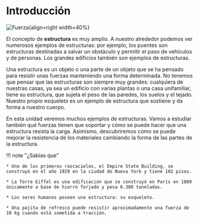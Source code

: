 # Introducción

![Fuerza](../media/puente.jpg){align=right width=40%}

El concepto de **estructura** es muy amplio. A nuestro alrededor podemos ver numerosos ejemplos de estructuras: por ejemplo, los puentes son estructuras destinadas a salvar un obstáculo y permitir el paso de vehículos y de personas. Los grandes edificios también son ejemplos de estructuras.

Una estructura es un objeto o una parte de un objeto que se ha pensado para resistir unas fuerzas manteniendo una forma determinada. No tenemos que pensar que las estructuras son siempre muy grandes: cualquiera de nuestras casas, ya sea un edificio con varias plantas o una casa unifamiliar, tiene su estructura, que sujeta el peso de las paredes, los suelos y el tejado. Nuestro propio esqueleto es un ejemplo de estructura que sostiene y da forma a nuestro cuerpo. 

En esta unidad veremos muchos ejemplos de estructuras. Vamos a estudiar también qué fuerzas tienen que soportar y cómo se puede hacer que una estructura resista la carga. Asimismo, descubriremos cómo se puede mejorar la resistencia de los materiales cambiando la forma de las partes de la estructura.


!!! note "¿Sabías que"

    * Uno de los primeros rascacielos, el Empire State Building, se construyó en el año 1929 en la ciudad de Nueva York y tiene 102 pisos.

    * La Torre Eiffel es una edificación que se construyó en París en 1889 únicamente a base de hierro forjado y pesa 6.300 toneladas.
  
    * Los seres humanos poseen una estructura: su esqueleto.

    * Una pajita de refresco puede resistir aproximadamente una fuerza de 10 kg cuando está sometida a tracción.

